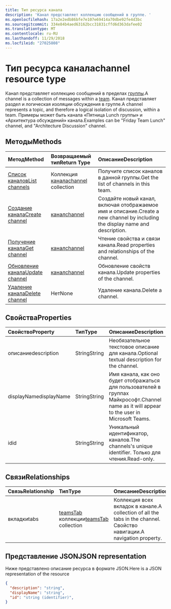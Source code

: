 ```yaml
---
title: Тип ресурса канала
description: 'Канал представляет коллекцию сообщений в группе. '
ms.openlocfilehash: 17a2e2edb86bfe7e107e69414a70dbe92fe4d3bc
ms.sourcegitcommit: 334e84b4aed63162bcc31831cffd6d363dafee02
ms.translationtype: MT
ms.contentlocale: ru-RU
ms.lasthandoff: 11/29/2018
ms.locfileid: "27025808"
---
```

# <a name="channel-resource-type"></a><span data-ttu-id="c0193-103">Тип ресурса канала</span><span class="sxs-lookup"><span data-stu-id="c0193-103">channel resource type</span></span>



<span data-ttu-id="c0193-104">Канал представляет коллекцию сообщений в пределах [группы](../resources/team.md).</span><span class="sxs-lookup"><span data-stu-id="c0193-104">A channel is a collection of messages within a [team](../resources/team.md).</span></span> <span data-ttu-id="c0193-105">Канал представляет раздел и логическая изоляции обсуждения в группе.</span><span class="sxs-lookup"><span data-stu-id="c0193-105">A channel represents a topic, and therefore a logical isolation of discussion, within a team.</span></span> <span data-ttu-id="c0193-106">Примеры может быть канала «Пятница Lunch группы» и «Архитектура обсуждений» канала.</span><span class="sxs-lookup"><span data-stu-id="c0193-106">Examples can be "Friday Team Lunch" channel, and "Architecture Discussion" channel.</span></span>


## <a name="methods"></a><span data-ttu-id="c0193-107">Методы</span><span class="sxs-lookup"><span data-stu-id="c0193-107">Methods</span></span>

| <span data-ttu-id="c0193-108">Метод</span><span class="sxs-lookup"><span data-stu-id="c0193-108">Method</span></span>       | <span data-ttu-id="c0193-109">Возвращаемый тип</span><span class="sxs-lookup"><span data-stu-id="c0193-109">Return Type</span></span>  |<span data-ttu-id="c0193-110">Описание</span><span class="sxs-lookup"><span data-stu-id="c0193-110">Description</span></span>|
|:---------------|:--------|:----------|
|[<span data-ttu-id="c0193-111">Список каналов</span><span class="sxs-lookup"><span data-stu-id="c0193-111">List channels</span></span>](../api/channel-list.md) | <span data-ttu-id="c0193-112">Коллекция [канала](channel.md)</span><span class="sxs-lookup"><span data-stu-id="c0193-112">[channel](channel.md) collection</span></span> | <span data-ttu-id="c0193-113">Получите список каналов в данной группы.</span><span class="sxs-lookup"><span data-stu-id="c0193-113">Get the list of channels in this team.</span></span>|
|[<span data-ttu-id="c0193-114">Создание канала</span><span class="sxs-lookup"><span data-stu-id="c0193-114">Create channel</span></span>](../api/channel-post.md) | [<span data-ttu-id="c0193-115">канал</span><span class="sxs-lookup"><span data-stu-id="c0193-115">channel</span></span>](channel.md) | <span data-ttu-id="c0193-116">Создайте новый канал, включая отображаемое имя и описание.</span><span class="sxs-lookup"><span data-stu-id="c0193-116">Create a new channel by including the display name and description.</span></span>|
|[<span data-ttu-id="c0193-117">Получение канала</span><span class="sxs-lookup"><span data-stu-id="c0193-117">Get channel</span></span>](../api/channel-get.md) | [<span data-ttu-id="c0193-118">канал</span><span class="sxs-lookup"><span data-stu-id="c0193-118">channel</span></span>](channel.md) | <span data-ttu-id="c0193-119">Чтение свойства и связи канала.</span><span class="sxs-lookup"><span data-stu-id="c0193-119">Read properties and relationships of the channel.</span></span>|
|[<span data-ttu-id="c0193-120">Обновление канала</span><span class="sxs-lookup"><span data-stu-id="c0193-120">Update channel</span></span>](../api/channel-patch.md) | [<span data-ttu-id="c0193-121">канал</span><span class="sxs-lookup"><span data-stu-id="c0193-121">channel</span></span>](channel.md) | <span data-ttu-id="c0193-122">Обновление свойств канала.</span><span class="sxs-lookup"><span data-stu-id="c0193-122">Update properties of the channel.</span></span>|
|[<span data-ttu-id="c0193-123">Удаление канала</span><span class="sxs-lookup"><span data-stu-id="c0193-123">Delete channel</span></span>](../api/channel-delete.md) | <span data-ttu-id="c0193-124">Нет</span><span class="sxs-lookup"><span data-stu-id="c0193-124">None</span></span> | <span data-ttu-id="c0193-125">Удаление канала.</span><span class="sxs-lookup"><span data-stu-id="c0193-125">Delete a channel.</span></span>|

## <a name="properties"></a><span data-ttu-id="c0193-126">Свойства</span><span class="sxs-lookup"><span data-stu-id="c0193-126">Properties</span></span>
| <span data-ttu-id="c0193-127">Свойство</span><span class="sxs-lookup"><span data-stu-id="c0193-127">Property</span></span>     | <span data-ttu-id="c0193-128">Тип</span><span class="sxs-lookup"><span data-stu-id="c0193-128">Type</span></span>   |<span data-ttu-id="c0193-129">Описание</span><span class="sxs-lookup"><span data-stu-id="c0193-129">Description</span></span>|
|:---------------|:--------|:----------|
|<span data-ttu-id="c0193-130">описание</span><span class="sxs-lookup"><span data-stu-id="c0193-130">description</span></span>|<span data-ttu-id="c0193-131">String</span><span class="sxs-lookup"><span data-stu-id="c0193-131">String</span></span>|<span data-ttu-id="c0193-132">Необязательное текстовое описание для канала.</span><span class="sxs-lookup"><span data-stu-id="c0193-132">Optional textual description for the channel.</span></span>|
|<span data-ttu-id="c0193-133">displayName</span><span class="sxs-lookup"><span data-stu-id="c0193-133">displayName</span></span>|<span data-ttu-id="c0193-134">String</span><span class="sxs-lookup"><span data-stu-id="c0193-134">String</span></span>|<span data-ttu-id="c0193-135">Имя канала, как оно будет отображаться для пользователей в группах Майкрософт.</span><span class="sxs-lookup"><span data-stu-id="c0193-135">Channel name as it will appear to the user in Microsoft Teams.</span></span>|
|<span data-ttu-id="c0193-136">id</span><span class="sxs-lookup"><span data-stu-id="c0193-136">id</span></span>|<span data-ttu-id="c0193-137">String</span><span class="sxs-lookup"><span data-stu-id="c0193-137">String</span></span>|<span data-ttu-id="c0193-138">Уникальный идентификатор, каналов.</span><span class="sxs-lookup"><span data-stu-id="c0193-138">The channels's unique identifier.</span></span> <span data-ttu-id="c0193-139">Только для чтения.</span><span class="sxs-lookup"><span data-stu-id="c0193-139">Read-only.</span></span>|

## <a name="relationships"></a><span data-ttu-id="c0193-140">Связи</span><span class="sxs-lookup"><span data-stu-id="c0193-140">Relationships</span></span>
| <span data-ttu-id="c0193-141">Связь</span><span class="sxs-lookup"><span data-stu-id="c0193-141">Relationship</span></span> | <span data-ttu-id="c0193-142">Тип</span><span class="sxs-lookup"><span data-stu-id="c0193-142">Type</span></span>   |<span data-ttu-id="c0193-143">Описание</span><span class="sxs-lookup"><span data-stu-id="c0193-143">Description</span></span>|
|:---------------|:--------|:----------|
|<span data-ttu-id="c0193-144">вкладки</span><span class="sxs-lookup"><span data-stu-id="c0193-144">tabs</span></span>|<span data-ttu-id="c0193-145">[teamsTab](../resources/teamstab.md) коллекции</span><span class="sxs-lookup"><span data-stu-id="c0193-145">[teamsTab](../resources/teamstab.md) collection</span></span>|<span data-ttu-id="c0193-146">Коллекция всех вкладок в канале.</span><span class="sxs-lookup"><span data-stu-id="c0193-146">A collection of all the tabs in the channel.</span></span> <span data-ttu-id="c0193-147">Свойство навигации.</span><span class="sxs-lookup"><span data-stu-id="c0193-147">A navigation property.</span></span>|


## <a name="json-representation"></a><span data-ttu-id="c0193-148">Представление JSON</span><span class="sxs-lookup"><span data-stu-id="c0193-148">JSON representation</span></span>

<span data-ttu-id="c0193-149">Ниже представлено описание ресурса в формате JSON.</span><span class="sxs-lookup"><span data-stu-id="c0193-149">Here is a JSON representation of the resource</span></span>

<!-- {
  "blockType": "resource",
  "optionalProperties": [
    "chatthreads"
  ],
  "keyProperty": "id",
  "@odata.type": "microsoft.graph.channel"
}-->

```json
{
  "description": "string",
  "displayName": "string",
  "id": "string (identifier)",
}

```


<!-- uuid: 8fcb5dbc-d5aa-4681-8e31-b001d5168d79
2015-10-25 14:57:30 UTC -->
<!-- {
  "type": "#page.annotation",
  "description": "channel resource",
  "keywords": "",
  "section": "documentation",
  "tocPath": ""
}-->
